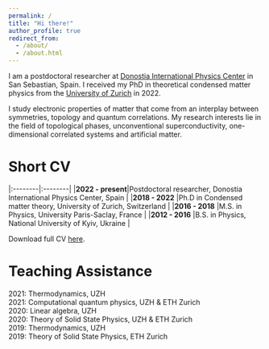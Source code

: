 ```yaml
---
permalink: /
title: "Hi there!"
author_profile: true
redirect_from: 
  - /about/
  - /about.html
---
```


I am a postdoctoral researcher at [Donostia International Physics Center](https://dipc.ehu.eus/en) in San Sebastian, Spain. I received my PhD in theoretical condensed matter physics from the [University of Zurich](https://www.uzh.ch/en.html) in 2022. 

I study electronic properties of matter that come from an interplay between symmetries, topology and quantum correlations. My research interests lie in the field of topological phases, unconventional superconductivity, one-dimensional correlated systems and artificial matter.  

Short CV
======

|:--------|:--------|
|**2022 - present**|Postdoctoral researcher, Donostia International Physics Center, Spain |
|**2018 - 2022** |Ph.D in Condensed matter theory, University of Zurich, Switzerland |​​​
|**2016 - 2018** |M.S. in Physics, University Paris-Saclay, France |​​​
|**2012 - 2016** |B.S. in Physics, National University of Kyiv, Ukraine |​​​

<style>
table, tr, td {
    border: none;
    font-size: 1.000em;
}​
</style>

Download full CV [here](/files/CV_Skurativska.pdf).

Teaching Assistance
======
2021: Thermodynamics, UZH <br> 
2021: Computational quantum physics, UZH & ETH Zurich <br>
2020: Linear algebra, UZH <br> 
2020: Theory of Solid State Physics, UZH & ETH Zurich <br>
2019: Thermodynamics, UZH <br>
2019: Theory of Solid State Physics, ETH Zurich